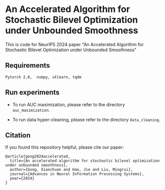 # An Accelerated Algorithm for Stochastic Bilevel Optimization under Unbounded Smoothness

This is code for NeurIPS 2024 paper "An Accelerated Algorithm for Stochastic Bilevel Optimization under Unbounded Smoothness"

## Requirements
`
Pytorch 2.0,  numpy, sklearn, tqdm
`

## Run experiments

- To run AUC maximization, please refer to the directory `auc_maximization`.

- To run data hyper-cleaning, please refer to the directory `data_cleaning`.

## Citation
If you found this repository helpful, please cite our paper:

```
@article{gong2024accelerated,
  title={An accelerated algorithm for stochastic bilevel optimization under unbounded smoothness},
  author={Gong, Xiaochuan and Hao, Jie and Liu, Mingrui},
  journal={Advances in Neural Information Processing Systems},
  year={2024}
}

```
